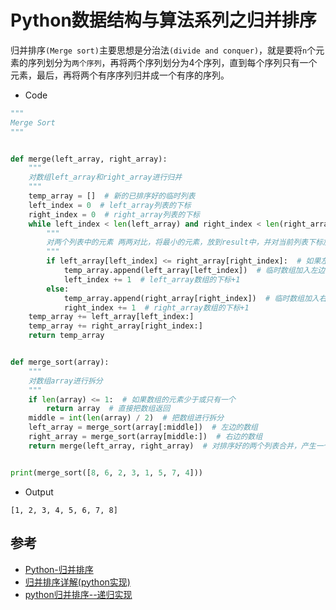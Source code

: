 # Python数据结构与算法系列之归并排序

归并排序`(Merge sort)`主要思想是分治法`(divide and conquer)`，就是要将`n`个元素的序列划分为`两个序列`，再将两个序列划分为4个序列，直到每个序列只有一个元素，最后，再将两个有序序列归并成一个有序的序列。

- Code

```python
"""
Merge Sort
"""


def merge(left_array, right_array):
    """
    对数组left_array和right_array进行归并
    """
    temp_array = []  # 新的已排序好的临时列表
    left_index = 0  # left_array列表的下标
    right_index = 0  # right_array列表的下标
    while left_index < len(left_array) and right_index < len(right_array):
        """
        对两个列表中的元素 两两对比，将最小的元素，放到result中，并对当前列表下标加1
        """
        if left_array[left_index] <= right_array[right_index]:  # 如果左边的值小于等于右边的值
            temp_array.append(left_array[left_index])  # 临时数组加入左边的值
            left_index += 1  # left_array数组的下标+1
        else:
            temp_array.append(right_array[right_index])  # 临时数组加入右边的值
            right_index += 1  # right_array数组的下标+1
    temp_array += left_array[left_index:]
    temp_array += right_array[right_index:]
    return temp_array


def merge_sort(array):
    """
    对数组array进行拆分
    """
    if len(array) <= 1:  # 如果数组的元素少于或只有一个
        return array  # 直接把数组返回
    middle = int(len(array) / 2)  # 把数组进行拆分
    left_array = merge_sort(array[:middle])  # 左边的数组
    right_array = merge_sort(array[middle:])  # 右边的数组
    return merge(left_array, right_array)  # 对排序好的两个列表合并，产生一个新的排序好的列表


print(merge_sort([8, 6, 2, 3, 1, 5, 7, 4]))
```

- Output

```
[1, 2, 3, 4, 5, 6, 7, 8]
```

## 参考

- [Python-归并排序](http://code.py40.com/algorithm/2017/06/29/python-归并排序/)
- [归并排序详解(python实现)](http://www.cnblogs.com/piperck/p/6030122.html)
- [python归并排序--递归实现](http://www.jianshu.com/p/3ad5373465fd)